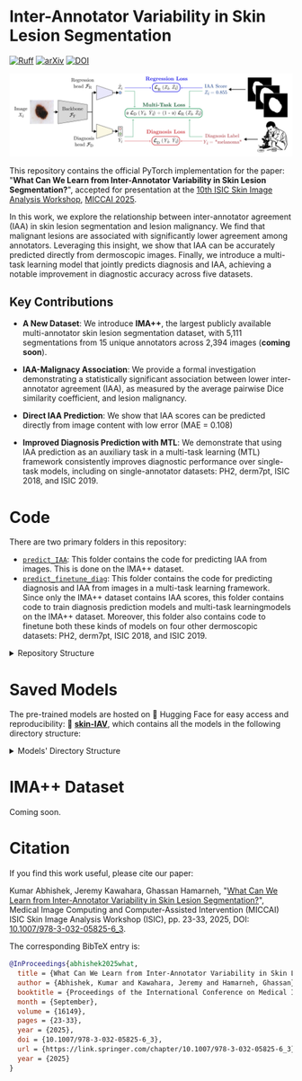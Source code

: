 # Inter-Annotator Variability in Skin Lesion Segmentation
<!-- Ruff badge -->
<!-- arXiv badge -->
<!-- DOI badge -->
<!-- Citation badge - commented out for now -->
[![Ruff](https://img.shields.io/endpoint?url=https://raw.githubusercontent.com/astral-sh/ruff/main/assets/badge/v2.json)](https://github.com/astral-sh/ruff) [![arXiv](https://img.shields.io/badge/arXiv-2508.09381-b31b1b.svg)](https://arxiv.org/abs/2508.09381) [![DOI](https://zenodo.org/badge/DOI/10.1007/978-3-032-05825-6_3.svg)](https://doi.org/10.1007/978-3-032-05825-6_3) 
<!-- [![Citation](https://api.juleskreuer.eu/citation-badge.php?doi=10.1007/978-3-032-05825-6_3)](https://scholar.google.com/citations?view_op=view_citation&hl=en&citation_for_view=HagMdKMAAAAJ:J_g5lzvAfSwC) -->


![IMA++ Overview](OverviewFigure.png)

This repository contains the official PyTorch implementation for the paper: "**What Can We Learn from Inter-Annotator Variability in Skin Lesion Segmentation?**", accepted for presentation at the [10th ISIC Skin Image Analysis Workshop](https://workshop.isic-archive.com/2025/), [MICCAI 2025](https://conferences.miccai.org/2025/en/).

In this work, we explore the relationship between inter-annotator agreement (IAA) in skin lesion segmentation and lesion malignancy. We find that malignant lesions are associated with significantly lower agreement among annotators. Leveraging this insight, we show that IAA can be accurately predicted directly from dermoscopic images. Finally, we introduce a multi-task learning model that jointly predicts diagnosis and IAA, achieving a notable improvement in diagnostic accuracy across five datasets.

## Key Contributions

- **A New Dataset**: We introduce **IMA++**, the largest publicly available multi-annotator skin lesion segmentation dataset, with 5,111 segmentations from 15 unique annotators across 2,394 images (**coming soon**).

- **IAA-Malignacy Association**: We provide a formal investigation demonstrating a statistically significant association between lower inter-annotator agreement (IAA), as measured by the average pairwise Dice similarity coefficient, and lesion malignancy.

- **Direct IAA Prediction**: We show that IAA scores can be predicted directly from image content with low error (MAE = 0.108)

- **Improved Diagnosis Prediction with MTL**: We demonstrate that using IAA prediction as an auxiliary task in a multi-task learning (MTL) framework consistently improves diagnostic performance over single-task models, including on single-annotator datasets: PH2, derm7pt, ISIC 2018, and ISIC 2019.


# Code

There are two primary folders in this repository:
- [`predict_IAA`](predict_IAA/): This folder contains the code for predicting IAA from images. This is done on the IMA++ dataset.
- [`predict_finetune_diag`](predict_finetune_diag/): This folder contains the code for predicting diagnosis and IAA from images in a multi-task learning framework. Since only the IMA++ dataset contains IAA scores, this folder contains code to train diagnosis prediction models and multi-task learningmodels on the IMA++ dataset. Moreover, this folder also contains code to finetune both these kinds of models on four other dermoscopic datasets: PH2, derm7pt, ISIC 2018, and ISIC 2019.

<details>
<summary>Repository Structure</summary>

### [`predict_IAA`](predict_IAA/):

This folder contains the code for predicting IAA from images. This is done on the IMA++ dataset.
- `dataloader.py`: The dataloader for IAA prediction on the IMA++ dataset.
- `train.py`: Training script.
- `test.py`: Testing script.
- `config.yaml`: Configuration file for the experiments.
- `compute_test_metrics.py`: Script to compute the test metrics (MAE, MSE, PCC, KS test p-value, Mann-Whitney U test p-value) for the IAA prediction model.
- `run.sh`: Bash script to train and test all models.
- `cam_visualization.py`: Script to visualize the predictions of the model on the test partition using the specified CAM algorithm.
- `overlay_seg_on_cams.py`: Script to overlay the segmentation masks on the CAM images.
- `overlay_seg_on_imgs.py`: Script to overlay the segmentation masks on the images.
- `saved_models/`: Folder containing saved models for the IAA prediction model (empty on GitHub, see below).


### [`predict_finetune_diag`](predict_finetune_diag/):

This folder contains the code for diagnosis prediction (`diag`) and multi-task learning (`MTW`) predicting diagnosis and IAA from images in a multi-task learning framework. 

The following files are present in this folder:
* `configs/`: Configuration files for the training and finetuning (`FT`) of the diagnosis prediction (`diag`) and multi-task learning (`MTW`) models.
  * `IMApp/`: Configuration files for the training of the diagnosis prediction (`diag`) and multi-task learning (`MTW`) models on the IMA++ dataset.
  * `FT/`: Configuration files for the finetuning of the diagnosis prediction (`diag`) and multi-task learning (`MTW`) models on the four other dermoscopic datasets: PH2, derm7pt, ISIC 2018, and ISIC 2019.
* `data_preparation/`: Code to prepare datasets for training and testing.
  * `prepare_datasets.py`: Script to prepare the datasets for training and testing.
  * `dataset_configs.json`: Configuration file for all the five datasets.
  * `partitions/`: Folder containing the processed datasets (empty).
* `utils/`: Utility functions for the diagnosis prediction (`diag`) and multi-task learning (`MTW`) models.
  * `loss.py`: Contains the Focal Loss implementation.
  * `calculate_weights_focalloss.py`: Script to calculate the weights for the Focal Loss based on the class distribution.
  * `custom_transforms.py`: Implements the RandomRotate90 image transform.
* `dataloader.py`: The dataloader definitions.
* {`diag_train.py`, `diag_test.py`}: Training and testing scripts for the diagnosis prediction model (`diag`) on the IMA++ dataset.
* {`MTW_train.py`, `MTW_test.py`}: Training and testing scripts for the multi-task learning model (`MTW`) on the IMA++ dataset.
* {FT_diag_train.py, FT_diag_test.py}: Finetuning scripts (training and testing) for the diagnosis prediction model (`diag`) on the four other dermoscopic datasets: PH2, derm7pt, ISIC 2018, and ISIC 2019.
* {FT_MTW_train.py, FT_MTW_test.py}: Finetuning scripts (training and testing) for the multi-task learning model (`MTW`) on the four other dermoscopic datasets: PH2, derm7pt, ISIC 2018, and ISIC 2019.
* `saved_models/`: Folder containing saved models for the diagnosis prediction (`diag`) and multi-task learning (`MTW`) models (empty on GitHub, see below).

`networks.py`: Contains the model architecture definition for a flexible multi-task model that can be configured for:
  - Diagnosis only ('classification' mode)
  - IAA prediction only ('regression' mode)
  - Both tasks simultaneously ('multitask' mode)

</details>


# Saved Models

The pre-trained models are hosted on 🤗 Hugging Face for easy access and reproducibility: 🤗 **[skin-IAV](https://huggingface.co/kabhishe/skin-IAV)**, which contains all the models in the following directory structure:

<details>
<summary>Models' Directory Structure</summary>

* [`predict_IAA/saved_models/`](https://huggingface.co/kabhishe/skin-IAV/tree/main/predict_IAA/saved_models): Folder containing saved models for the IAA prediction model with the top 3 performing backbones. Each subfolder contains the best model from 3 runs.
  * [`efficientnetb1/`](https://huggingface.co/kabhishe/skin-IAV/tree/main/predict_IAA/saved_models/efficientnetb1)
  * [`mobilenetv2/`](https://huggingface.co/kabhishe/skin-IAV/tree/main/predict_IAA/saved_models/mobilenetv2)
  * [`resnet18/`](https://huggingface.co/kabhishe/skin-IAV/tree/main/predict_IAA/saved_models/resnet18)

* [`predict_finetune_diag/saved_models/`](https://huggingface.co/kabhishe/skin-IAV/tree/main/predict_finetune_diag/saved_models): Folder containing saved models for the diagnosis prediction (`diag`) and multi-task learning (`MTW`) models with the top 3 performing backbones. Each subfolder contains the best model from 3 runs.
  * [`diag/`](https://huggingface.co/kabhishe/skin-IAV/tree/main/predict_finetune_diag/saved_models/diag): Diagnosis-only prediction models.
    * [`IMApp/`](https://huggingface.co/kabhishe/skin-IAV/tree/main/predict_finetune_diag/saved_models/diag/IMApp): Contains the best model from 3 runs on the top 3 performing backbones for the diagnosis prediction model (`diag`) **trained on the IMA++ dataset**.
      * [`efficientnetb1/`](https://huggingface.co/kabhishe/skin-IAV/tree/main/predict_finetune_diag/saved_models/diag/IMApp/efficientnetb1)
      * [`mobilenetv2/`](https://huggingface.co/kabhishe/skin-IAV/tree/main/predict_finetune_diag/saved_models/diag/IMApp/mobilenetv2)
      * [`resnet18/`](https://huggingface.co/kabhishe/skin-IAV/tree/main/predict_finetune_diag/saved_models/diag/IMApp/resnet18)
    * [`FT/`](https://huggingface.co/kabhishe/skin-IAV/tree/main/predict_finetune_diag/saved_models/diag/FT): Each of its subfolders contains the best model from 3 runs on the top 3 performing backbones for the diagnosis prediction model (`diag`) that has been **finetuned on the four other dermoscopic datasets**: PH2, derm7pt, ISIC 2018, and ISIC 2019.
      * [`PH2/`](https://huggingface.co/kabhishe/skin-IAV/tree/main/predict_finetune_diag/saved_models/diag/FT/PH2)
      * [`derm7pt/`](https://huggingface.co/kabhishe/skin-IAV/tree/main/predict_finetune_diag/saved_models/diag/FT/derm7pt)
      * [`ISIC2018/`](https://huggingface.co/kabhishe/skin-IAV/tree/main/predict_finetune_diag/saved_models/diag/FT/ISIC2018)
      * [`ISIC2019/`](https://huggingface.co/kabhishe/skin-IAV/tree/main/predict_finetune_diag/saved_models/diag/FT/ISIC2019)
  * [`MTW/`](https://huggingface.co/kabhishe/skin-IAV/tree/main/predict_finetune_diag/saved_models/MTW): (Weighted) multi-task learning models.
    * [`IMApp/`](https://huggingface.co/kabhishe/skin-IAV/tree/main/predict_finetune_diag/saved_models/MTW/IMApp): Contains the best model from 3 runs on the top 3 performing backbones for the (weighted) multi-task learning model (`MTW`) **trained on the IMA++ dataset**, including the ablation study results on varying the value of α (Eqn. 3 in the paper). So, each of the following subfolders contains 5 directories each: MT_{0.1, 0.2, 0.5, 0.8, 0.9}, each of which then in turn contains the best model from 3 runs.
      * [`efficientnetb1/`](https://huggingface.co/kabhishe/skin-IAV/tree/main/predict_finetune_diag/saved_models/MTW/IMApp/efficientnetb1)
      * [`mobilenetv2/`](https://huggingface.co/kabhishe/skin-IAV/tree/main/predict_finetune_diag/saved_models/MTW/IMApp/mobilenetv2)
      * [`resnet18/`](https://huggingface.co/kabhishe/skin-IAV/tree/main/predict_finetune_diag/saved_models/MTW/IMApp/resnet18)
    * [`FT/`](https://huggingface.co/kabhishe/skin-IAV/tree/main/predict_finetune_diag/saved_models/MTW/FT): Each of its subfolders contains the best model from 3 runs on the top 3 performing backbones for the (weighted) multi-task learning model (`MTW`) that has been **finetuned on the four other dermoscopic datasets**: PH2, derm7pt, ISIC 2018, and ISIC 2019.
      * [`PH2/`](https://huggingface.co/kabhishe/skin-IAV/tree/main/predict_finetune_diag/saved_models/MTW/FT/PH2)
      * [`derm7pt/`](https://huggingface.co/kabhishe/skin-IAV/tree/main/predict_finetune_diag/saved_models/MTW/FT/derm7pt)
      * [`ISIC2018/`](https://huggingface.co/kabhishe/skin-IAV/tree/main/predict_finetune_diag/saved_models/MTW/FT/ISIC2018)
      * [`ISIC2019/`](https://huggingface.co/kabhishe/skin-IAV/tree/main/predict_finetune_diag/saved_models/MTW/FT/ISIC2019)
</details>



# IMA++ Dataset

Coming soon.

# Citation

If you find this work useful, please cite our paper:

Kumar Abhishek, Jeremy Kawahara, Ghassan Hamarneh, "[What Can We Learn from Inter-Annotator Variability in Skin Lesion Segmentation?](http://www.cs.sfu.ca/~hamarneh/ecopy/miccai_isic2025.pdf)", Medical Image Computing and Computer-Assisted Intervention (MICCAI) ISIC Skin Image Analysis Workshop (ISIC), pp. 23-33, 2025, DOI: [10.1007/978-3-032-05825-6_3](https://doi.org/10.1007/978-3-032-05825-6_3).

The corresponding BibTeX entry is:

```bibtex
@InProceedings{abhishek2025what,
  title = {What Can We Learn from Inter-Annotator Variability in Skin Lesion Segmentation?},
  author = {Abhishek, Kumar and Kawahara, Jeremy and Hamarneh, Ghassan},
  booktitle = {Proceedings of the International Conference on Medical Image Computing and Computer-Assisted Intervention (MICCAI) ISIC Skin Image Analysis Workshop},
  month = {September},
  volume = {16149},
  pages = {23-33},
  year = {2025},
  doi = {10.1007/978-3-032-05825-6_3},
  url = {https://link.springer.com/chapter/10.1007/978-3-032-05825-6_3},
  year = {2025}
}
```